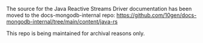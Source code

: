 The source for the Java Reactive Streams Driver documentation has been moved to the docs-mongodb-internal repo:
https://github.com/10gen/docs-mongodb-internal/tree/main/content/java-rs

This repo is being maintained for archival reasons only.
